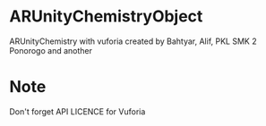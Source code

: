 # ARUnityChemistryObject
ARUnityChemistry with vuforia created by Bahtyar, Alif, PKL SMK 2 Ponorogo and another
# Note
Don't forget API LICENCE for Vuforia
